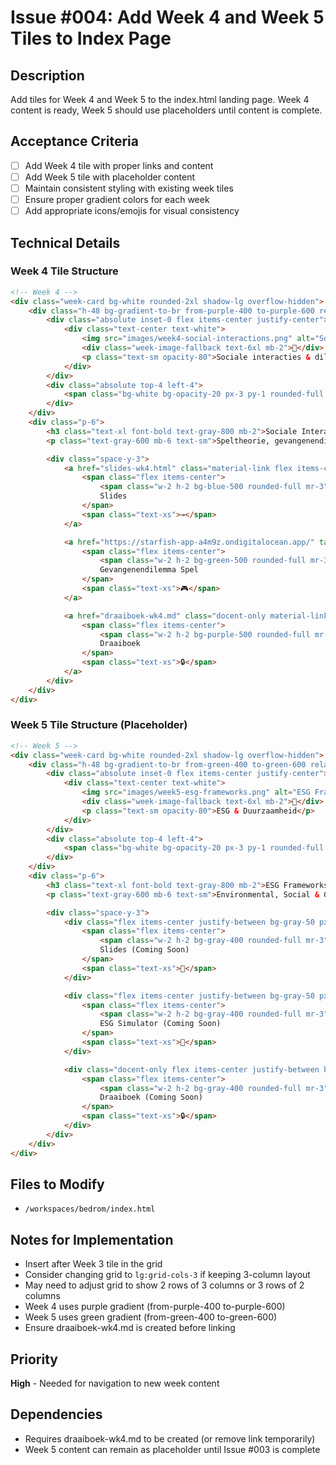 # Issue #004: Add Week 4 and Week 5 Tiles to Index Page

## Description
Add tiles for Week 4 and Week 5 to the index.html landing page. Week 4 content is ready, Week 5 should use placeholders until content is complete.

## Acceptance Criteria
- [ ] Add Week 4 tile with proper links and content
- [ ] Add Week 5 tile with placeholder content
- [ ] Maintain consistent styling with existing week tiles
- [ ] Ensure proper gradient colors for each week
- [ ] Add appropriate icons/emojis for visual consistency

## Technical Details

### Week 4 Tile Structure
```html
<!-- Week 4 -->
<div class="week-card bg-white rounded-2xl shadow-lg overflow-hidden">
    <div class="h-48 bg-gradient-to-br from-purple-400 to-purple-600 relative overflow-hidden">
        <div class="absolute inset-0 flex items-center justify-center">
            <div class="text-center text-white">
                <img src="images/week4-social-interactions.png" alt="Sociale interacties" class="week-image mx-auto mb-2">
                <div class="week-image-fallback text-6xl mb-2">🤝</div>
                <p class="text-sm opacity-80">Sociale interacties & dilemma's</p>
            </div>
        </div>
        <div class="absolute top-4 left-4">
            <span class="bg-white bg-opacity-20 px-3 py-1 rounded-full text-sm font-medium">Week 4</span>
        </div>
    </div>
    <div class="p-6">
        <h3 class="text-xl font-bold text-gray-800 mb-2">Sociale Interacties & Dilemma's</h3>
        <p class="text-gray-600 mb-6 text-sm">Speltheorie, gevangenendilemma en samenwerking</p>

        <div class="space-y-3">
            <a href="slides-wk4.html" class="material-link flex items-center justify-between bg-blue-50 hover:bg-blue-100 px-4 py-3 rounded-lg text-blue-700 font-medium">
                <span class="flex items-center">
                    <span class="w-2 h-2 bg-blue-500 rounded-full mr-3"></span>
                    Slides
                </span>
                <span class="text-xs">→</span>
            </a>

            <a href="https://starfish-app-a4m9z.ondigitalocean.app/" target="_blank" class="material-link flex items-center justify-between bg-green-50 hover:bg-green-100 px-4 py-3 rounded-lg text-green-700 font-medium">
                <span class="flex items-center">
                    <span class="w-2 h-2 bg-green-500 rounded-full mr-3"></span>
                    Gevangenendilemma Spel
                </span>
                <span class="text-xs">🎮</span>
            </a>

            <a href="draaiboek-wk4.md" class="docent-only material-link flex items-center justify-between bg-purple-50 hover:bg-purple-100 px-4 py-3 rounded-lg text-purple-700 font-medium">
                <span class="flex items-center">
                    <span class="w-2 h-2 bg-purple-500 rounded-full mr-3"></span>
                    Draaiboek
                </span>
                <span class="text-xs">🔒</span>
            </a>
        </div>
    </div>
</div>
```

### Week 5 Tile Structure (Placeholder)
```html
<!-- Week 5 -->
<div class="week-card bg-white rounded-2xl shadow-lg overflow-hidden">
    <div class="h-48 bg-gradient-to-br from-green-400 to-green-600 relative overflow-hidden">
        <div class="absolute inset-0 flex items-center justify-center">
            <div class="text-center text-white">
                <img src="images/week5-esg-frameworks.png" alt="ESG Frameworks" class="week-image mx-auto mb-2">
                <div class="week-image-fallback text-6xl mb-2">🌱</div>
                <p class="text-sm opacity-80">ESG & Duurzaamheid</p>
            </div>
        </div>
        <div class="absolute top-4 left-4">
            <span class="bg-white bg-opacity-20 px-3 py-1 rounded-full text-sm font-medium">Week 5</span>
        </div>
    </div>
    <div class="p-6">
        <h3 class="text-xl font-bold text-gray-800 mb-2">ESG Frameworks</h3>
        <p class="text-gray-600 mb-6 text-sm">Environmental, Social & Governance in bedrijfsvoering</p>

        <div class="space-y-3">
            <div class="flex items-center justify-between bg-gray-50 px-4 py-3 rounded-lg text-gray-500">
                <span class="flex items-center">
                    <span class="w-2 h-2 bg-gray-400 rounded-full mr-3"></span>
                    Slides (Coming Soon)
                </span>
                <span class="text-xs">🚧</span>
            </div>

            <div class="flex items-center justify-between bg-gray-50 px-4 py-3 rounded-lg text-gray-500">
                <span class="flex items-center">
                    <span class="w-2 h-2 bg-gray-400 rounded-full mr-3"></span>
                    ESG Simulator (Coming Soon)
                </span>
                <span class="text-xs">🚧</span>
            </div>

            <div class="docent-only flex items-center justify-between bg-gray-50 px-4 py-3 rounded-lg text-gray-500">
                <span class="flex items-center">
                    <span class="w-2 h-2 bg-gray-400 rounded-full mr-3"></span>
                    Draaiboek (Coming Soon)
                </span>
                <span class="text-xs">🔒</span>
            </div>
        </div>
    </div>
</div>
```

## Files to Modify
- `/workspaces/bedrom/index.html`

## Notes for Implementation
- Insert after Week 3 tile in the grid
- Consider changing grid to `lg:grid-cols-3` if keeping 3-column layout
- May need to adjust grid to show 2 rows of 3 columns or 3 rows of 2 columns
- Week 4 uses purple gradient (from-purple-400 to-purple-600)
- Week 5 uses green gradient (from-green-400 to-green-600)
- Ensure draaiboek-wk4.md is created before linking

## Priority
**High** - Needed for navigation to new week content

## Dependencies
- Requires draaiboek-wk4.md to be created (or remove link temporarily)
- Week 5 content can remain as placeholder until Issue #003 is complete